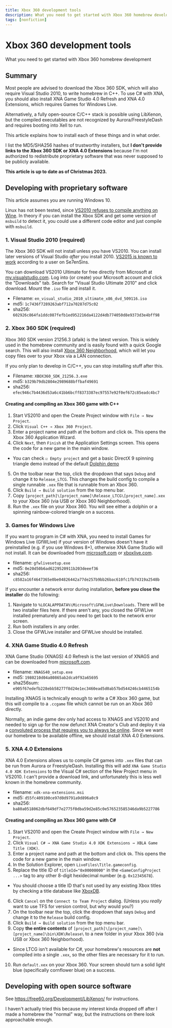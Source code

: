 ```yaml
---
title: Xbox 360 development tools
description: What you need to get started with Xbox 360 homebrew development
tags: [nonfiction]
---
```

# Xbox 360 development tools
<p class="lead font-display !text-xl">What you need to get started with Xbox 360 homebrew development</p>

## Summary
Most people are advised to download the Xbox 360 SDK, which will also require Visual Studio 2010, to write homebrew in C++. To use C# with XNA, you should also install XNA Game Studio 4.0 Refresh and XNA 4.0 Extensions, which requires Games for Windows Live.

Alternatively, a fully open-source C/C++ stack is possible using LibXenon, but the compiled executables are not recognized by Aurora/FreestyleDash and requires booting into Xell to run.

<div class="relative">

  This article explains how to install each of these things and in what order.
  
  <aside class="marginal-note">
  
  I list the MD5/SHA256 hashes of trustworthy installers, but **I don't provide links to the Xbox 360 SDK or XNA 4.0 Extensions** because I'm not authorized to redistribute proprietary software that was never supposed to be publicly available.
  
  </aside>

</div>

**This article is up to date as of Christmas 2023.**

## Developing with proprietary software

<div class="relative">

  This article assumes you are running Windows 10.
  
  
  <aside class="marginal-note">
  
  Linux has not been tested, since [VS2010 refuses to compile anything on Wine](https://appdb.winehq.org/objectManager.php?sClass=version&iId=20359). In theory if you can install the Xbox SDK and get some version of `msbuild` to detect it, you could use a different code editor and just compile with `msbuild`.
  
  </aside>

</div>

### 1. Visual Studio 2010 (required)
The Xbox 360 SDK will not install unless you have VS2010. You can install later versions of Visual Studio *after* you install 2010. [VS2015 is known to work](https://www.se7ensins.com/forums/threads/xbox-360-development-environment-with-win10-pc.1711249/post-13559791) according to a user on Se7enSins.

You can download VS2010 Ultimate for free directly from Microsoft at [my.visualstudio.com](https://my.visualstudio.com/). Log into <span class="muted">(or create)</span> your Microsoft account and click the "Downloads" tab. Search for "Visual Studio Ultimate 2010" and click download. Mount the `.iso` file and install it.

<div class="xl:flex-row xl:w-280">

* Filename: `en_visual_studio_2010_ultimate_x86_dvd_509116.iso`
* md5: `1c7436f7289263abf712a70287d75c02`
* sha256: `602926c864fa1ddc087fefb1ed952216da4122d4db774050d8e9373d3e4bff98`

</div>


### 2. Xbox 360 SDK (required)
Xbox 360 SDK version 21256.3 <span class="muted">(afaik)</span> is the latest version. This is widely used in the homebrew community and is easily found with a quick Google search. <span class="muted">This will also install [Xbox 360 Neighborhood](https://consolemods.org/wiki/Xbox_360:Xbox_360_Neighborhood), which will let you copy files over to your Xbox via a LAN connection.</span>

If you only plan to develop in C/C++, you can stop installing stuff after this.

<div class="xl:flex-row xl:w-280">

  * Filename: `XBOX360_SDK_21256.3.exe`
  * md5: `b329b79db2804e2989688bffbaf49691`
  * sha256: `efec946c7b4436d53a6c41bb6bcff8373387ec97557e92f0ef672c85eadc4bc7`

</div>

#### Creating and compiling an Xbox 360 game with C++
1. Start VS2010 and open the Create Project window with `File → New Project`.
2. Click `Visual C++ → Xbox 360 Project`.
3. Enter a project name and path at the bottom and click `Ok`. <span class="muted">This opens the Xbox 360 Application Wizard.</span>
4. Click `Next`, then `Finish` at the Application Settings screen. <span class="muted">This opens the code for a new game in the main window.</span>
  * <span class="muted">You can check `☑ Empty project` and get a basic DirectX 9 spinning triangle demo instead of the default [Dolphin demo](https://www.youtube.com/watch?v=MECBJqBkY0U)</span>
5. On the toolbar near the top, click the dropdown that says `Debug` and change it to `Release_LTCG`. <span class="muted">This changes the build config to compile a single runnable `.xex` file that is runnable from an Xbox 360.</span>
6. Click `Build → Build solution` from the top menu bar.
7. Copy `[project_path]\[project_name]\Release_LTCG\[project_name].xex` to your Xbox 360 <span class="muted">(via USB or Xbox 360 Neighborhood)</span>.
8. Run the `.xex` file on your Xbox 360. You will see either a dolphin or a spinning rainbow-colored triangle on a success.

### 3. Games for Windows Live
If you want to program in C# with XNA, you need to install Games for Windows Live (GfWLive) if your version of Windows doesn't have it preinstalled <span class="muted">(e.g. if you use Windows 8+)</span>, otherwise XNA Game Studio will not install. It can be downloaded from [microsoft.com](http://go.microsoft.com/fwlink/?LinkID=201134) or [xboxlive.com](http://download.gfwl.xboxlive.com/content/gfwl-public/redists/production/gfwlivesetup.exe).

<div class="xl:flex-row xl:w-280">

* filename: `gfwlivesetup.exe`
* md5: `0e20d50b6ad6229520911b203deeef36`
* sha256: `c8582a16f4647365e0be04826442a77de257b9bb26bac610fc1fb74319a2548b`

</div>

If you encounter a network error during installation, **before you close the installer** do the following:
1. Navigate to `%LOCALAPPDATA%\Microsoft\GFWLive\Downloads`. There will be two installer files here. <span class="muted">If there aren't any, you closed the GFWLive installed prematurely and you need to get back to the network error screen.</span>
2. Run both installers in any order.
3. Close the GFWLive installer and GFWLive should be installed.

### 4. XNA Game Studio 4.0 Refresh
XNA Game Studio (XNAGS) 4.0 Refresh is the last version of XNAGS and can be downloaded from [microsoft.com](https://www.microsoft.com/en-us/download/details.aspx?id=27599).

<div class="xl:flex-row xl:w-280">

* filename: `XNAGS40_setup.exe`
* md5: `1980210d04a80865ab2dca9f92a65695`
* sha256sum: `e905f67edefb228ebb58277f8d24e1ec3460ead5d0ab57bd544246cb4465154b`

</div>


<div class="relative">

  Installing XNAGS is technically enough to write a C# Xbox 360 game, but this will compile to a `.ccgame` file which cannot be run on an Xbox 360 directly.

  <aside class="marginal-note">
  
  Normally, an indie game dev only had access to XNAGS and VS2010 and needed to sign up for the now defunct XNA Creator's Club and deploy it via a [convoluted process that requires you to always be online](https://courses.washington.edu/css490/2010.Spring/XNAReference/EthanCrawford_FreeCreatorsClubMembershipInstructions.html). Since we want our homebrew to be available offline, we should install XNA 4.0 Extensions.
  
  </aside>
</div>

### 5. XNA 4.0 Extensions
XNA 4.0 Extensions allows us to compile C# games into `.xex` files that can be run from Aurora or FreestyleDash. Installing this will add `XNA Game Studio 4.0 XDK Extensions` to the Visual C# section of the New Project menu in VS2010. I can't provide a download link, and unfortunately this is less well known in the homebrew community.

<div class="xl:flex-row xl:w-280">

* filename: `xdk-xna-extensions.msi`
* md5: `d55fc409100ce97d0d9791a9d896a0c9`
* sha256: `ba80a0518062dbf649df7e2775f0dba59d2e85c0e576523585346da9b5227786`

</div>

#### Creating and compiling an Xbox 360 game with C#
1. Start VS2010 and open the Create Project window with `File → New Project`.
2. Click `Visual C# → XNA Game Studio 4.0 XDK Extensions → XBLA Game Title (XDK)`.
3. Enter a project name and path at the bottom and click `Ok`. <span class="muted">This opens the code for a new game in the main window.</span>
4. In the Solution Explorer, open `LiveFiles\Title.gameconfig`.
5. Replace the title ID of `titleId="0x00000000"` in the `<GameConfigProject ...>` tag to any other 8-digit hexidecimal number <span class="muted">(e.g. `0x12345678`)</span>.
  * <span class="muted">You should choose a title ID that's not used by any existing Xbox titles by checking a title database like [XboxDB](https://xboxdb.altervista.org/browse).</span>
6. Click `Cancel` on the `Connect to Team Project` dialog. <span class="muted">(Unless you *really* want to use TFS for version control, but why would you?)</span>
7. On the toolbar near the top, click the dropdown that says `Debug` and change it to the `Release` build config.
8. Click `Build → Build solution` from the top menu bar.
9. Copy **the entire contents** of `[project_path]\[project_name]\[project_name]\bin\XDK\Release\` to a new folder in your Xbox 360 <span class="muted">(via USB or Xbox 360 Neighborhood)</span>.
  * <span class="muted">Since LTCG isn't available for C#, your homebrew's resources are **not** compiled into a single `.xex`, so the other files are necessary for it to run.</span>
10. Run `default.xex` on your Xbox 360. Your screen should turn a solid light blue <span class="muted">(specifically cornflower blue)</span> on a success.

## Developing with open source software
See <a href="https://free60.org/Development/LibXenon/">https://free60.org/Development/LibXenon/</a> for instructions.

I haven't actually tried this because my interest kinda dropped off after I made a homebrew the "normal" way, but the instructions on there look approachable enough.